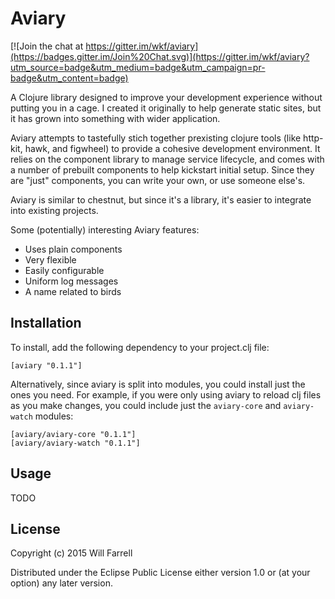 # Aviary

[![Join the chat at https://gitter.im/wkf/aviary](https://badges.gitter.im/Join%20Chat.svg)](https://gitter.im/wkf/aviary?utm_source=badge&utm_medium=badge&utm_campaign=pr-badge&utm_content=badge)

A Clojure library designed to improve your development experience without putting you in a cage. I created it originally to help generate static sites, but it has grown into something with wider application. 

Aviary attempts to tastefully stich together prexisting clojure tools (like http-kit, hawk, and figwheel) to provide a cohesive development environment. It relies on the component library to manage service lifecycle, and comes with a number of prebuilt components to help kickstart initial setup. Since they are "just" components, you can write your own, or use someone else's. 

Aviary is similar to chestnut, but since it's a library, it's easier to integrate into existing projects.

Some (potentially) interesting Aviary features:

* Uses plain components
* Very flexible
* Easily configurable
* Uniform log messages
* A name related to birds

## Installation

To install, add the following dependency to your project.clj file:

    [aviary "0.1.1"]

Alternatively, since aviary is split into modules, you could install just the ones you need. For example, if you were only using aviary to reload clj files as you make changes, you could include just the `aviary-core` and `aviary-watch` modules:

    [aviary/aviary-core "0.1.1"]
    [aviary/aviary-watch "0.1.1"]


## Usage    
    
TODO

## License

Copyright (c) 2015 Will Farrell

Distributed under the Eclipse Public License either version 1.0 or (at
your option) any later version.

